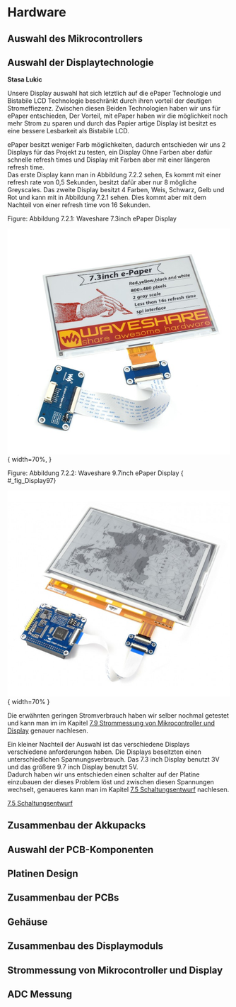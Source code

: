 # Hardware

## Auswahl des Mikrocontrollers

## Auswahl der Displaytechnologie
  
  **Stasa Lukic**
  

Unsere Display auswahl hat sich letztlich auf die ePaper Technologie und Bistabile LCD Technologie beschränkt durch ihren vorteil der deutigen Stromeffiezenz. Zwischen diesen Beiden Technologien haben wir uns für ePaper entschieden, Der Vorteil, mit ePaper haben wir die möglichkeit noch mehr Strom zu sparen und durch das Papier artige Display ist besitzt es eine bessere Lesbarkeit als Bistabile LCD.  
  
ePaper besitzt weniger Farb möglichkeiten, dadurch entschieden wir uns 2 Displays für das Projekt zu testen, ein Display Ohne Farben aber dafür schnelle refresh times und Display mit Farben aber mit einer längeren refresh time.  
Das erste Display kann man in Abbildung 7.2.2 sehen, Es kommt mit einer refresh rate von 0,5 Sekunden, besitzt dafür aber nur 8 mögliche Greyscales.
Das zweite Display besitzt 4 Farben, Weis, Schwarz, Gelb und Rot und kann mit in Abbildung 7.2.1 sehen. Dies kommt aber mit dem Nachteil von einer refresh time von 16 Sekunden.

Figure:  Abbildung 7.2.1: Waveshare 7.3inch ePaper Display 

![](img/PraktischeUndTheoGrund/Display73.png){ width=70%, }

Figure: Abbildung 7.2.2: Waveshare 9.7inch ePaper Display { #_fig_Display97}

![](img/PraktischeUndTheoGrund/Displays97.png){ width=70% }

Die erwähnten geringen Stromverbrauch haben wir selber nochmal getestet und kann man im im Kapitel [7.9 Strommessung von Mikrocontroller und Display](Hardware.md#strommessung-von-mikrocontroller-und-display) genauer nachlesen.  
  
Ein kleiner Nachteil der Auswahl ist das verschiedene Displays verschiedene anforderungen haben. Die Displays beseitzten einen unterschiedlichen Spannungsverbrauch. Das 7.3 inch Display benutzt 3V und das größere 9.7 inch Display benutzt 5V.  
Dadurch haben wir uns entschieden einen schalter auf der Platine einzubauen der dieses Problem löst und zwischen diesen Spannungen wechselt, genaueres kann man im Kapitel [7.5 Schaltungsentwurf](Hardware.md##Schaltungsentwurf) nachlesen.

[7.5 Schaltungsentwurf](Hardware.md##Schaltungsentwurf)

## Zusammenbau der Akkupacks

## Auswahl der PCB-Komponenten

## Platinen Design

## Zusammenbau der PCBs

## Gehäuse

## Zusammenbau des Displaymoduls

## Strommessung von Mikrocontroller und Display

## ADC Messung